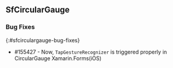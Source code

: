 ## SfCircularGauge

### Bug Fixes

{:#sfcirculargauge-bug-fixes}

* \#155427 - Now, `TapGestureRecognizer` is triggered properly in CircularGauge Xamarin.Forms(iOS)

